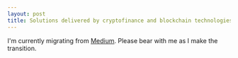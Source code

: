 ```yaml
---
layout: post
title: Solutions delivered by cryptofinance and blockchain technologies
---
```

I'm currently migrating from [Medium](https://medium.com/@RusticBison/solutions-delivered-by-cryptofinance-and-blockchain-technologies-b9aa96aad991#.2pwryqs1a). Please bear with me as I make the transition. 

